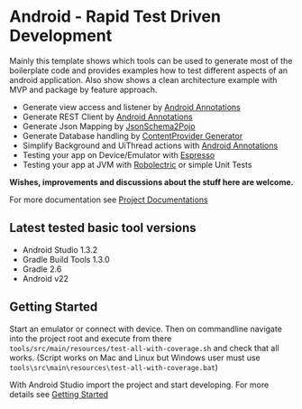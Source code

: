 # Android - Rapid Test Driven Development

Mainly this template shows which tools can be used to generate most of the boilerplate code and
provides examples how to test different aspects of an android application.
Also show shows a clean architecture example with MVP and package by feature approach.

* Generate view access and listener by [Android Annotations](docs/src/main/resources/tools/androidannotations.md)
* Generate REST Client by [Android Annotations](docs/src/main/resources/tools/androidannotations.md)
* Generate Json Mapping by [JsonSchema2Pojo](docs/src/main/resources/tools/jsonschema2pojo.md)
* Generate Database handling by [ContentProvider Generator](docs/src/main/resources/tools/android_contentprovider_generator.md)
* Simplify Background and UiThread actions with [Android Annotations](docs/src/main/resources/tools/androidannotations.md)
* Testing your app on Device/Emulator with [Espresso](docs/src/main/resources/tools/espresso.md)
* Testing your app at JVM with [Robolectric](docs/src/main/resources/tools/robolectric.md) or simple Unit Tests

**Wishes, improvements and discussions about the stuff here are welcome.**

For more documentation see [Project Documentations](docs/src/main/resources/index.md)

## Latest tested basic tool versions

* Android Studio 1.3.2
* Gradle Build Tools 1.3.0
* Gradle 2.6
* Android v22

## Getting Started

Start an emulator or connect with device.
Then on commandline navigate into the project root and execute from there `tools/src/main/resources/test-all-with-coverage.sh`
and check that all works. (Script works on Mac and Linux but Windows user must use `tools\src\main\resources\test-all-with-coverage.bat`)

With Android Studio import the project and start developing. For more details see [Getting Started](docs/src/main/resources/getting_started.md)

